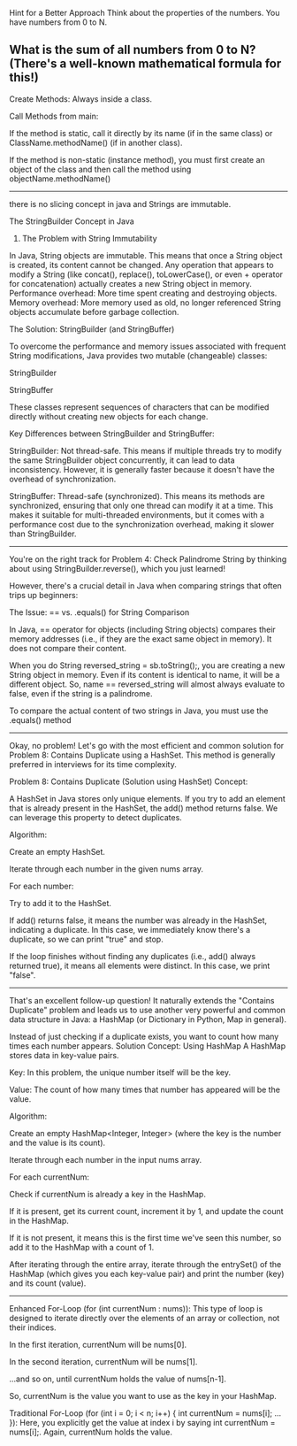Hint for a Better Approach
Think about the properties of the numbers. You have numbers from 0 to N.

What is the sum of all numbers from 0 to N? (There's a well-known mathematical formula for this!)
---------------------------------------------

Create Methods: Always inside a class.

Call Methods from main:

If the method is static, call it directly by its name (if in the same class) or ClassName.methodName() (if in another class).

If the method is non-static (instance method), you must first create an object of the class and then call the method using objectName.methodName()

------------------------------------------------------------------------
there is no slicing concept in java
and Strings are immutable.

The StringBuilder Concept in Java
1. The Problem with String Immutability

In Java, String objects are immutable. This means that once a String object is created, its content cannot be changed.
Any operation that appears to modify a String (like concat(), replace(), toLowerCase(), or even + operator for concatenation) actually creates a new String object in memory.
Performance overhead: More time spent creating and destroying objects.
Memory overhead: More memory used as old, no longer referenced String objects accumulate before garbage collection.

 The Solution: StringBuilder (and StringBuffer)

To overcome the performance and memory issues associated with frequent String modifications, Java provides two mutable (changeable) classes:

StringBuilder

StringBuffer

These classes represent sequences of characters that can be modified directly without creating new objects for each change.

Key Differences between StringBuilder and StringBuffer:

StringBuilder: Not thread-safe. This means if multiple threads try to modify the same StringBuilder object concurrently, it can lead to data inconsistency. 
However, it is generally faster because it doesn't have the overhead of synchronization.

StringBuffer: Thread-safe (synchronized). This means its methods are synchronized, ensuring that only one thread can modify it at a time. This makes it suitable for multi-threaded environments,
but it comes with a performance cost due to the synchronization overhead, making it slower than StringBuilder.

----------------------------------------------------------------
You're on the right track for Problem 4: Check Palindrome String by thinking about using StringBuilder.reverse(), which you just learned!

However, there's a crucial detail in Java when comparing strings that often trips up beginners:

The Issue: == vs. .equals() for String Comparison

In Java, == operator for objects (including String objects) compares their memory addresses (i.e., if they are the exact same object in memory). It does not compare their content.

When you do String reversed_string = sb.toString();, you are creating a new String object in memory. Even if its content is identical to name, it will be a different object. So, name == reversed_string will almost always evaluate to false, even if the string is a palindrome.

To compare the actual content of two strings in Java, you must use the .equals() method

-------------------------------------------------------------------------------

Okay, no problem! Let's go with the most efficient and common solution for Problem 8: Contains Duplicate using a HashSet. This method is generally preferred in interviews for its time complexity.

Problem 8: Contains Duplicate (Solution using HashSet)
Concept:

A HashSet in Java stores only unique elements. If you try to add an element that is already present in the HashSet, the add() method returns false. We can leverage this property to detect duplicates.

Algorithm:

Create an empty HashSet.

Iterate through each number in the given nums array.

For each number:

Try to add it to the HashSet.

If add() returns false, it means the number was already in the HashSet, indicating a duplicate. In this case, we immediately know there's a duplicate, so we can print "true" and stop.

If the loop finishes without finding any duplicates (i.e., add() always returned true), it means all elements were distinct. In this case, we print "false".

----------------------------------------------------------------------------------------------------------


That's an excellent follow-up question! It naturally extends the "Contains Duplicate" problem and leads us to use another very powerful and common data structure in Java: a HashMap (or Dictionary in Python, Map in general).

Instead of just checking if a duplicate exists, you want to count how many times each number appears.
Solution Concept: Using HashMap
A HashMap stores data in key-value pairs.

Key: In this problem, the unique number itself will be the key.

Value: The count of how many times that number has appeared will be the value.

Algorithm:

Create an empty HashMap<Integer, Integer> (where the key is the number and the value is its count).

Iterate through each number in the input nums array.

For each currentNum:

Check if currentNum is already a key in the HashMap.

If it is present, get its current count, increment it by 1, and update the count in the HashMap.

If it is not present, it means this is the first time we've seen this number, so add it to the HashMap with a count of 1.

After iterating through the entire array, iterate through the entrySet() of the HashMap (which gives you each key-value pair) and print the number (key) and its count (value).


-------------------------------------------------------------------------------



Enhanced For-Loop (for (int currentNum : nums)):
This type of loop is designed to iterate directly over the elements of an array or collection, not their indices.

In the first iteration, currentNum will be nums[0].

In the second iteration, currentNum will be nums[1].

...and so on, until currentNum holds the value of nums[n-1].

So, currentNum is the value you want to use as the key in your HashMap.

Traditional For-Loop (for (int i = 0; i < n; i++) { int currentNum = nums[i]; ... }):
Here, you explicitly get the value at index i by saying int currentNum = nums[i];. Again, currentNum holds the value.



